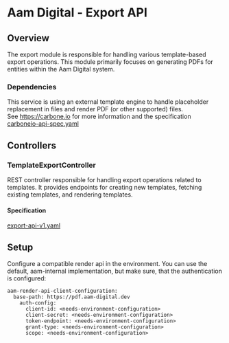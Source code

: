 # Aam Digital - Export API

## Overview

The export module is responsible for handling various template-based export operations.
This module primarily focuses on generating PDFs for entities within the Aam Digital system.

### Dependencies

This service is using an external template engine to handle placeholder replacement in files and render PDF (or other supported) files.  
See https://carbone.io for more information and the specification [carboneio-api-spec.yaml](../api-specs/carboneio-api-spec.yaml)

## Controllers

### TemplateExportController

REST controller responsible for handling export operations related to templates. It provides endpoints for creating new templates, fetching existing templates, and rendering templates.

#### Specification

[export-api-v1.yaml](../api-specs/export-api-v1.yaml)

## Setup

Configure a compatible render api in the environment. You can use the default, aam-internal implementation,
but make sure, that the authentication is configured:

```
aam-render-api-client-configuration:
  base-path: https://pdf.aam-digital.dev
    auth-config:
      client-id: <needs-environment-configuration>
      client-secret: <needs-environment-configuration>
      token-endpoint: <needs-environment-configuration>
      grant-type: <needs-environment-configuration>
      scope: <needs-environment-configuration>
```

